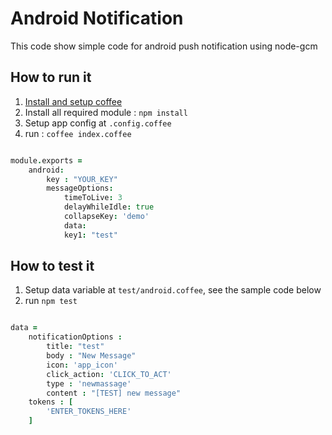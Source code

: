 # Android Notification
This code show simple code for android push notification using node-gcm

## How to run it
1. [Install and setup coffee](https://www.npmjs.com/package/coffee-script)
2. Install all required module : `npm install`
3. Setup app config at `.config.coffee`
4. run : `coffee index.coffee`

```coffeescript

module.exports =
	android:
		key : "YOUR_KEY"
		messageOptions:
			timeToLive: 3
			delayWhileIdle: true
			collapseKey: 'demo'
			data: 
			key1: "test"

```

## How to test it
1. Setup data variable at `test/android.coffee`, see the sample code below
2. run `npm test`

```coffeescript

data =
	notificationOptions :
		title: "test"
		body : "New Message"
		icon: 'app_icon'
		click_action: 'CLICK_TO_ACT'
		type : 'newmassage'
		content : "[TEST] new message"
	tokens : [
		'ENTER_TOKENS_HERE'
	]

```